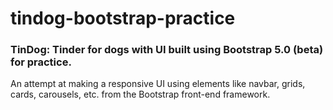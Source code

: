 # tindog-bootstrap-practice
### TinDog: Tinder for dogs with UI built using Bootstrap 5.0 (beta) for practice.
An attempt at making a responsive UI using elements like navbar, grids, cards, carousels, etc. from the Bootstrap front-end framework.
